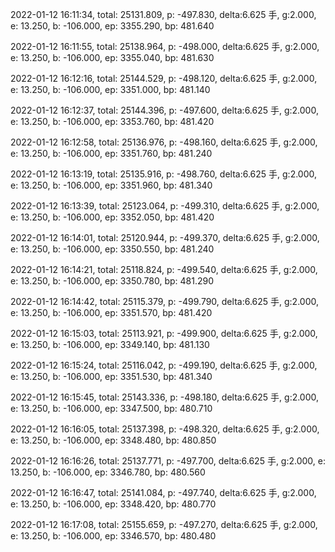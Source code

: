 2022-01-12 16:11:34, total: 25131.809, p: -497.830, delta:6.625 手, g:2.000, e: 13.250, b: -106.000, ep: 3355.290, bp: 481.640

2022-01-12 16:11:55, total: 25138.964, p: -498.000, delta:6.625 手, g:2.000, e: 13.250, b: -106.000, ep: 3355.040, bp: 481.630

2022-01-12 16:12:16, total: 25144.529, p: -498.120, delta:6.625 手, g:2.000, e: 13.250, b: -106.000, ep: 3351.000, bp: 481.140

2022-01-12 16:12:37, total: 25144.396, p: -497.600, delta:6.625 手, g:2.000, e: 13.250, b: -106.000, ep: 3353.760, bp: 481.420

2022-01-12 16:12:58, total: 25136.976, p: -498.160, delta:6.625 手, g:2.000, e: 13.250, b: -106.000, ep: 3351.760, bp: 481.240

2022-01-12 16:13:19, total: 25135.916, p: -498.760, delta:6.625 手, g:2.000, e: 13.250, b: -106.000, ep: 3351.960, bp: 481.340

2022-01-12 16:13:39, total: 25123.064, p: -499.310, delta:6.625 手, g:2.000, e: 13.250, b: -106.000, ep: 3352.050, bp: 481.420

2022-01-12 16:14:01, total: 25120.944, p: -499.370, delta:6.625 手, g:2.000, e: 13.250, b: -106.000, ep: 3350.550, bp: 481.240

2022-01-12 16:14:21, total: 25118.824, p: -499.540, delta:6.625 手, g:2.000, e: 13.250, b: -106.000, ep: 3350.780, bp: 481.290

2022-01-12 16:14:42, total: 25115.379, p: -499.790, delta:6.625 手, g:2.000, e: 13.250, b: -106.000, ep: 3351.570, bp: 481.420

2022-01-12 16:15:03, total: 25113.921, p: -499.900, delta:6.625 手, g:2.000, e: 13.250, b: -106.000, ep: 3349.140, bp: 481.130

2022-01-12 16:15:24, total: 25116.042, p: -499.190, delta:6.625 手, g:2.000, e: 13.250, b: -106.000, ep: 3351.530, bp: 481.340

2022-01-12 16:15:45, total: 25143.336, p: -498.180, delta:6.625 手, g:2.000, e: 13.250, b: -106.000, ep: 3347.500, bp: 480.710

2022-01-12 16:16:05, total: 25137.398, p: -498.320, delta:6.625 手, g:2.000, e: 13.250, b: -106.000, ep: 3348.480, bp: 480.850

2022-01-12 16:16:26, total: 25137.771, p: -497.700, delta:6.625 手, g:2.000, e: 13.250, b: -106.000, ep: 3346.780, bp: 480.560

2022-01-12 16:16:47, total: 25141.084, p: -497.740, delta:6.625 手, g:2.000, e: 13.250, b: -106.000, ep: 3348.420, bp: 480.770

2022-01-12 16:17:08, total: 25155.659, p: -497.270, delta:6.625 手, g:2.000, e: 13.250, b: -106.000, ep: 3346.570, bp: 480.480